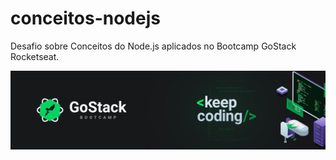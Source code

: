 # conceitos-nodejs
Desafio sobre Conceitos do Node.js aplicados no Bootcamp GoStack Rocketseat. 



 ![Alt text](https://github.com/orafasb/conceitos-nodejs/blob/master/Gostack.png "GOSTACK.PNG")
